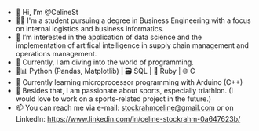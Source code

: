 - 👋 Hi, I’m @CelineSt
- 👩‍🎓 I'm a student pursuing a degree in Business Engineering with a focus on internal logistics and business informatics.
- 👀 I’m interested in the application of data science and the implementation of artifical intelligence in supply chain management and operations management.
- 🌱 Currently, I am diving into the world of programming.
- 🐍📊 Python (Pandas, Matplotlib) | 🗃️ SQL | 💎 Ruby | 🌐 C 
- 🤖 Currently learning microprocessor programming with Arduino (C++)
- 🏃 Besides that, I am passionate about sports, especially triathlon. (I would love to work on a sports-related project in the future.)
- 📫 You can reach me via e-mail: stockrahmceline@gmail.com or on LinkedIn: https://www.linkedin.com/in/celine-stockrahm-0a647623b/

<!---
CelineSt/CelineSt is a ✨ special ✨ repository because its `README.md` (this file) appears on your GitHub profile.
You can click the Preview link to take a look at your changes.
--->
